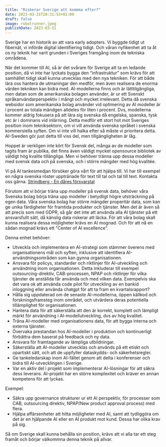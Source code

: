 ```yaml
---
title: "Riskerar Sverige att kommma efter?"
date: 2023-03-31T20:31:53+01:00
draft: false
image: robotrunner.jpeg
publishDate: 2023-03-31
---
```


Sverige har en historik av att vara early adopters. Vi byggde tidigt ut fibernät, vi införde digital identifiering tidigt. Och våran nyfikenhet att ta åt os ny teknik har varit grunden i Sveriges framgång inom de tekniska områdena.

När det kommer till AI, så är det svårare för Sverige att ta en ledande position, då vi inte har lyckats bygga den “infrastruktur” som krävs för att samhället tidigt skall kunna utvecklas med den nya tekniken. För att både lära oss hantera de utmaningar den medför, men även realisera de enorma värden tekniken kan bidra med. AI-modellerna finns och är lätttilgängliga, men datan som de amerikanska bolagen använder, är ur ett Svenskt språkanvändarperspektiv i mångt och mycket irrelevant. Detta då svenska websidor som amerikanska bolag använder vid optimering av AI modeller är i procent av totala mändgen alldeles för liten i procent. Dvs, modellerna kommer aldrig fokusera på att lära sig svenska då engelska, spanska, tysk etc är i dominans vid inlärning. Detta medför ett stort hot mot Sveriges position inom tekniksektorn, om vi vill använda svenska språket i svenska kommersiella syften. Om vi inte vill halka efter så måste vi prioritera detta. AI-Sweden gör just detta till viss del, men tillgängligheten är låg.

Hoppet är verkligen inte kört för Svensk del, många av de modeller som tagits fram är publika, det finns även väldigt mycket opensource bibliotek av väldigt hög kvalite tillängliga. Men vi behöver tränna upp dessa modeller med svensk data och på svenska, och i större mängder med hög kvalitée. 

Vi på AI tankesmedjan försöker göra vårt för att hjälpa till. Vi har till exempel en några svenska röster upptränade för text till tal och tal till text. Kontakta oss gärna. [Strindberg - En dåres försvarstal](https://drive.google.com/file/d/1gBEI3Y29TvLTTHAFF2ssgZXM274PvE0k/view?usp=share_link")

Förutom att vi börjar träna upp modeller på svensk data, behöver våra Svenska bolag börja träna upp modeller i betydligt högre utsträckning på egen data. Våra svenska bolag har större mängder properitär data, som kan ge unika färdigheter för framtida produkter och tjänster. Men det är även så att precis som med GDPR, så går det inte att använda alla AI tjänster på ett ansvarsfullt sätt, då känslig data riskerar att läcka. För att våra bolag skall kunna realisera dessa möjligheter krävs en AI mognad. Och för att nå en sådan mognad krävs ett "Center of AI excellence".

Denna enhet behöver:

* Utveckla och implementera en AI-strategi som stämmer överens med organisationens mål och syften, inklusive att identifiera AI-användningsområden som kan gynna organisationen.
* Ansvara för policys, standarder och riktlinjer för AI-utveckling och användning inom organisationen. Detta inkluderar till exempel outsourcing-direktiv, CAB-processen, NPAP och riktlinjer för vilka tjänster de anställda får använda och med vilken data. Exempelvis ska det vara ok att använda code pilot för utveckling av en bankid inloggning eller använda chatgpt för att ta fram en kvartalsrapport?
* Hålla sig uppdaterad om de senaste AI-modellerna, öppen källkod och forskningsframsteg inom området, och utvärdera deras potentiella tillämplighet för organisationen.
* Hantera data för att säkerställa att den är korrekt, komplett och lämpligt märkt för användning i AI-modellutveckling, dvs av hög kvalitet.
* Träna AI-modeller med organisationens data, för att bygga interna och externa tjänster.
* Övervaka prestandan hos AI-modeller i produktion och kontinuerligt förbättra dem baserat på feedback och ny data.
* Ansvara för framtagande av lämpliga utbildningar.
* Säkerställa att AI-modeller utvecklas och används på ett etiskt och opartiskt sätt, och att de uppfyller dataskydds- och säkerhetsregler.
* Ge tankeledarskap inom AI-fältet genom att delta i konferenser och bidra till AI-utvecklingen i Sverige.
* Var en aktiv del i projekt som implementerar AI-lösningar för att säkra dess leverans. AI-projekt har en större komplexitet och kräver en annan kompetens för att lyckas.

Exempel: 

* Säkra upp governance strukturer ur ett AI perspektiv, för processer som CAB, outsourcing direktiv, NPAP(New product approval process) med flera.
* Hjälpa affärsenheter att hitta möjligheter med AI, samt att tydliggöra om det är en hjälpande AI eller en AI produkt mot kund. Dessa har olika krav på sig.

Så om Sverige skall kunna behålla sin position, krävs att vi alla tar ett steg framåt och börjar välkommna denna teknik på allvar.
